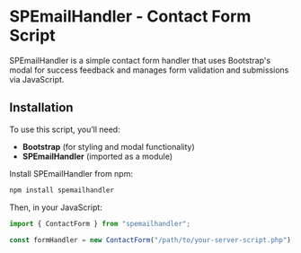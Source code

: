# SPEmailHandler - Contact Form Script

SPEmailHandler is a simple contact form handler that uses Bootstrap's modal for success feedback and manages form validation and submissions via JavaScript.

## Installation

To use this script, you’ll need:
- **Bootstrap** (for styling and modal functionality)
- **SPEmailHandler** (imported as a module)

Install SPEmailHandler from npm:
```bash
npm install spemailhandler
```

Then, in your JavaScript:

```javascript
import { ContactForm } from "spemailhandler";

const formHandler = new ContactForm("/path/to/your-server-script.php");
```
